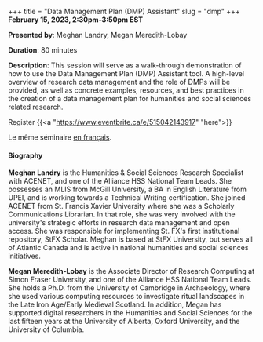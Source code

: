 +++
title = "Data Management Plan (DMP) Assistant"
slug = "dmp"
+++
**February 15, 2023, 2:30pm-3:50pm EST**

**Presented by**: Meghan Landry, Megan Meredith-Lobay

**Duration**: 80 minutes

**Description**: This session will serve as a walk-through demonstration of how to use the Data Management
Plan (DMP) Assistant tool. A high-level overview of research data management and the role of DMPs will be
provided, as well as concrete examples, resources, and best practices in the creation of a data management
plan for humanities and social sciences related research.

Register {{<a "https://www.eventbrite.ca/e/515042143917" "here">}}

Le même séminaire [en français](/dmpfr).

#### Biography

**Meghan Landry** is the Humanities & Social Sciences Research Specialist with ACENET, and one of the Alliance HSS
National Team Leads. She possesses an MLIS from McGill University, a BA in English Literature from UPEI, and
is working towards a Technical Writing certification. She joined ACENET from St. Francis Xavier University
where she was a Scholarly Communications Librarian. In that role, she was very involved with the university's
strategic efforts in research data management and open access. She was responsible for implementing St. FX's
first institutional repository, StFX Scholar. Meghan is based at StFX University, but serves all of Atlantic
Canada and is active in national humanities and social sciences initiatives.

**Megan Meredith-Lobay** is the Associate Director of Research Computing at Simon Fraser University, and one
of the Alliance HSS National Team Leads. She holds a Ph.D. from the University of Cambridge in Archaeology,
where she used various computing resources to investigate ritual landscapes in the Late Iron Age/Early
Medieval Scotland. In addition, Megan has supported digital researchers in the Humanities and Social Sciences
for the last fifteen years at the University of Alberta, Oxford University, and the University of Columbia.

<!-- {{< vimeo 690948795 >}} -->
<!-- <br> -->

<!-- - [Watch this session on Vimeo](https://vimeo.com/690948795) -->
